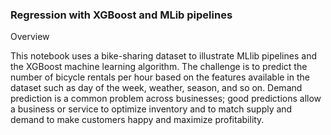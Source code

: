 ### Regression with XGBoost and MLib pipelines

Overview

This notebook uses a bike-sharing dataset to illustrate MLlib pipelines and the XGBoost machine learning algorithm. The challenge is to predict the number of bicycle rentals per hour based on the features available in the dataset such as day of the week, weather, season, and so on. Demand prediction is a common problem across businesses; good predictions allow a business or service to optimize inventory and to match supply and demand to make customers happy and maximize profitability.
